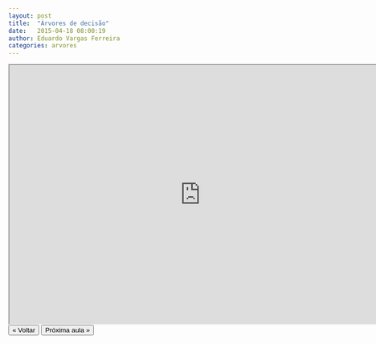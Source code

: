 ```yaml
---
layout: post
title:  "Árvores de decisão"
date:   2015-04-18 08:00:19
author: Eduardo Vargas Ferreira
categories: arvores 
---
```


<center>
<iframe width="760" height="515" src="https://www.youtube.com/embed/ulj90y8ia3g?autoplay=0"> </iframe>
</center>


<FORM>
<INPUT Type="BUTTON" align="left" Value="&laquo; Voltar" Onclick="window.location.href='https://eduardoleg.github.io/ML4all/1parte/'">
<INPUT Type="BUTTON" align="left" Value="Próxima aula &raquo;" Onclick="window.location.href='https://eduardoleg.github.io/ML4all/arvores/2015/04/18/aula20.html'">
</FORM>
